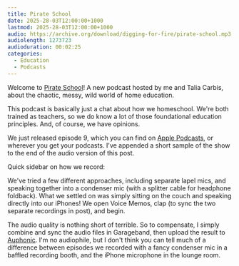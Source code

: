 ```yaml
---
title: Pirate School
date: 2025-28-03T12:00:00+1000
lastmod: 2025-28-03T12:00:00+1000
audio: https://archive.org/download/digging-for-fire/pirate-school.mp3
audiolength: 1273723
audioduration: 00:02:25
categories:
  - Education
  - Podcasts
---
```


Welcome to [Pirate School](https://pirateschool.fm)! A new podcast hosted by me and Talia Carbis, about the chaotic, messy, wild world of home education.

This podcast is basically just a chat about how we homeschool. We're both trained as teachers, so we do know a lot of those foundational education principles. And, of course, we have opinions.

We just released episode 9, which you can find on [Apple Podcasts](https://podcasts.apple.com/au/podcast/pirate-school/id1794742428), or wherever you get your podcasts. I've appended a short sample of the show to the end of the audio version of this post.

Quick sidebar on how we record:

We've tried a few different approaches, including separate lapel mics, and speaking together into a condenser mic (with a splitter cable for headphone foldback). What we settled on was simply sitting on the couch and speaking directly into our iPhones! We open Voice Memos, clap (to sync the two separate recordings in post), and begin.

The audio quality is nothing short of terrible. So to compensate, I simply combine and sync the audio files in Garageband, then upload the result to [Auphonic](http://auphonic.com). I'm no audiophile, but I don't think you can tell much of a difference between episodes we recorded with a fancy condenser mic in a baffled recording booth, and the iPhone microphone in the lounge room.